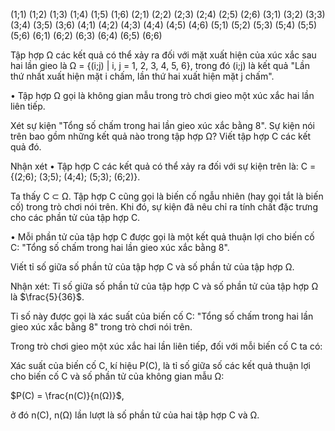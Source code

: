 (1;1) (1;2) (1;3) (1;4) (1;5) (1;6)
(2;1) (2;2) (2;3) (2;4) (2;5) (2;6)
(3;1) (3;2) (3;3) (3;4) (3;5) (3;6)
(4;1) (4;2) (4;3) (4;4) (4;5) (4;6)
(5;1) (5;2) (5;3) (5;4) (5;5) (5;6)
(6;1) (6;2) (6;3) (6;4) (6;5) (6;6)

Tập hợp Ω các kết quả có thể xảy ra đối với mặt xuất hiện của xúc xắc sau hai lần gieo là Ω = {(i;j) | i, j = 1, 2, 3, 4, 5, 6}, trong đó (i;j) là kết quả "Lần thứ nhất xuất hiện mặt i chấm, lần thứ hai xuất hiện mặt j chấm".

• Tập hợp Ω gọi là không gian mẫu trong trò chơi gieo một xúc xắc hai lần liên tiếp.

Xét sự kiện "Tổng số chấm trong hai lần gieo xúc xắc bằng 8".
Sự kiện nói trên bao gồm những kết quả nào trong tập hợp Ω? Viết tập hợp C các kết quả đó.

Nhận xét
• Tập hợp C các kết quả có thể xảy ra đối với sự kiện trên là:
C = {(2;6); (3;5); (4;4); (5;3); (6;2)}.

Ta thấy C ⊂ Ω. Tập hợp C cũng gọi là biến cố ngẫu nhiên (hay gọi tắt là biến cố) trong trò chơi nói trên. Khi đó, sự kiện đã nêu chỉ ra tính chất đặc trưng cho các phần tử của tập hợp C.

• Mỗi phần tử của tập hợp C được gọi là một kết quả thuận lợi cho biến cố C: "Tổng số chấm trong hai lần gieo xúc xắc bằng 8".

Viết tỉ số giữa số phần tử của tập hợp C và số phần tử của tập hợp Ω.

Nhận xét: Tỉ số giữa số phần tử của tập hợp C và số phần tử của tập hợp Ω là $\frac{5}{36}$.

Tỉ số này được gọi là xác suất của biến cố C: "Tổng số chấm trong hai lần gieo xúc xắc bằng 8" trong trò chơi nói trên.

Trong trò chơi gieo một xúc xắc hai lần liên tiếp, đối với mỗi biến cố C ta có:

Xác suất của biến cố C, kí hiệu P(C), là tỉ số giữa số các kết quả thuận lợi cho biến cố C và số phần tử của không gian mẫu Ω:

$P(C) = \frac{n(C)}{n(Ω)}$,

ở đó n(C), n(Ω) lần lượt là số phần tử của hai tập hợp C và Ω.